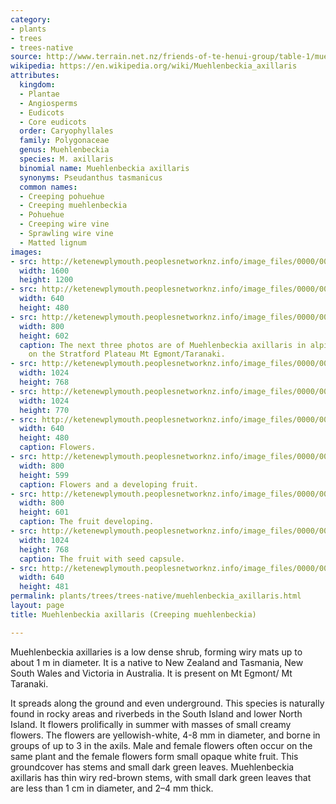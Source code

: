 ```yaml
---
category:
- plants
- trees
- trees-native
source: http://www.terrain.net.nz/friends-of-te-henui-group/table-1/muehlenbeckia-creeping-muehlenbeckia-axillaries.html
wikipedia: https://en.wikipedia.org/wiki/Muehlenbeckia_axillaris
attributes:
  kingdom:
  - Plantae
  - Angiosperms
  - Eudicots
  - Core eudicots
  order: Caryophyllales
  family: Polygonaceae
  genus: Muehlenbeckia
  species: M. axillaris
  binomial name: Muehlenbeckia axillaris
  synonyms: Pseudanthus tasmanicus
  common names:
  - Creeping pohuehue
  - Creeping muehlenbeckia
  - Pohuehue
  - Creeping wire vine
  - Sprawling wire vine
  - Matted lignum
images:
- src: http://ketenewplymouth.peoplesnetworknz.info/image_files/0000/0004/1434/Muehlenbeckia__Creeping__Muehlenbeckia_axillaries-001.JPG
  width: 1600
  height: 1200
- src: http://ketenewplymouth.peoplesnetworknz.info/image_files/0000/0002/8029/Muehlenbeckia_axilaris.JPG
  width: 640
  height: 480
- src: http://ketenewplymouth.peoplesnetworknz.info/image_files/0000/0007/6004/Muehlenbeckia_axillaris-001.JPG
  width: 800
  height: 602
  caption: The next three photos are of Muehlenbeckia axillaris in alpine conditions
    on the Stratford Plateau Mt Egmont/Taranaki.
- src: http://ketenewplymouth.peoplesnetworknz.info/image_files/0000/0007/5994/Muehlenbeckia_axillaris-002.JPG
  width: 1024
  height: 768
- src: http://ketenewplymouth.peoplesnetworknz.info/image_files/0000/0007/5999/Muehlenbeckia_axillaris-003.JPG
  width: 1024
  height: 770
- src: http://ketenewplymouth.peoplesnetworknz.info/image_files/0000/0007/6164/Muehlenbeckia_axillaris-010.JPG
  width: 640
  height: 480
  caption: Flowers.
- src: http://ketenewplymouth.peoplesnetworknz.info/image_files/0000/0005/4144/Muehlenbeckia_axillaris.JPG
  width: 800
  height: 599
  caption: Flowers and a developing fruit.
- src: http://ketenewplymouth.peoplesnetworknz.info/image_files/0000/0002/7734/Creeping_Muehlenbeckia___Muehlenbeckia_axillaries-004.JPG
  width: 800
  height: 601
  caption: The fruit developing.
- src: http://ketenewplymouth.peoplesnetworknz.info/image_files/0000/0005/6474/Muehlenbeckia_axillaris-008.JPG
  width: 1024
  height: 768
  caption: The fruit with seed capsule.
- src: http://ketenewplymouth.peoplesnetworknz.info/image_files/0000/0007/6159/Muehlenbeckia_axillaris-001.JPG
  width: 640
  height: 481
permalink: plants/trees/trees-native/muehlenbeckia_axillaris.html
layout: page
title: Muehlenbeckia axillaris (Creeping muehlenbeckia)

---
```

Muehlenbeckia axillaries is a low dense shrub, forming wiry mats up to about 1 m in diameter. It is a native to New Zealand and Tasmania, New South Wales and Victoria in Australia. It is present on Mt Egmont/ Mt Taranaki.

It spreads along the ground and even underground. This species is naturally found in rocky areas and riverbeds in the South Island and lower North Island.
It flowers prolifically in summer with masses of small creamy flowers. 
The flowers are yellowish-white, 4-8 mm in diameter, and borne in groups of up to 3 in the axils. Male and female flowers often occur on the same plant and the female flowers form small opaque white fruit. 
This groundcover has stems and small dark green leaves.
Muehlenbeckia axillaris has thin wiry red-brown stems, with small dark green leaves that are less than 1 cm in diameter, and 2–4 mm thick.
